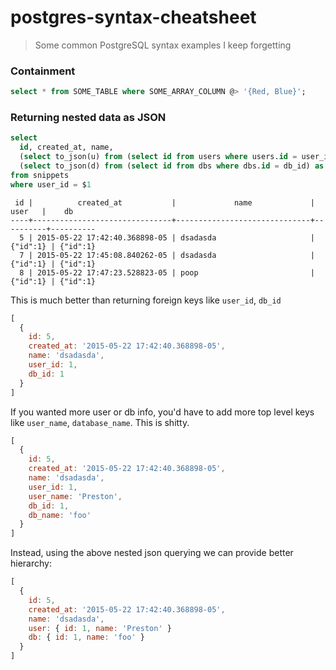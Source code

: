 # postgres-syntax-cheatsheet

> Some common PostgreSQL syntax examples I keep forgetting

### Containment

```sql
select * from SOME_TABLE where SOME_ARRAY_COLUMN @> '{Red, Blue}';
```

### Returning nested data as JSON

```sql
select
  id, created_at, name,
  (select to_json(u) from (select id from users where users.id = user_id) as u) as user,
  (select to_json(d) from (select id from dbs where dbs.id = db_id) as d) as db
from snippets
where user_id = $1
```

```
 id |          created_at           |             name             |   user   |    db
----+-------------------------------+------------------------------+----------+----------
  5 | 2015-05-22 17:42:40.368898-05 | dsadasda                     | {"id":1} | {"id":1}
  7 | 2015-05-22 17:45:08.840262-05 | dsadasda                     | {"id":1} | {"id":1}
  8 | 2015-05-22 17:47:23.528823-05 | poop                         | {"id":1} | {"id":1}
```

This is much better than returning foreign keys like `user_id`, `db_id`

```js
[
  { 
    id: 5, 
    created_at: '2015-05-22 17:42:40.368898-05', 
    name: 'dsadasda', 
    user_id: 1, 
    db_id: 1 
  }
]
```

If you wanted more user or db info, you'd have to add more top level keys like `user_name`, `database_name`. This is shitty.

```js
[
  { 
    id: 5, 
    created_at: '2015-05-22 17:42:40.368898-05', 
    name: 'dsadasda', 
    user_id: 1, 
    user_name: 'Preston', 
    db_id: 1, 
    db_name: 'foo' 
  }
]
```

Instead, using the above nested json querying we can provide better hierarchy:

```js
[
  { 
    id: 5, 
    created_at: '2015-05-22 17:42:40.368898-05', 
    name: 'dsadasda', 
    user: { id: 1, name: 'Preston' }
    db: { id: 1, name: 'foo' }
  }
]
```
